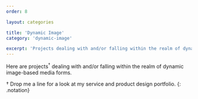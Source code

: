 ```yaml
---
order: 8

layout: categories

title: 'Dynamic Image'
category: 'dynamic-image'

excerpt: 'Projects dealing with and/or falling within the realm of dynamic image-based media forms.'
---
```


Here are projects<sup class="color">&dagger;</sup> dealing with and/or falling within the realm of dynamic image-based media forms.

<span class="color">&dagger;</span> Drop me a line for a look at my service and product design portfolio.
{: .notation}
